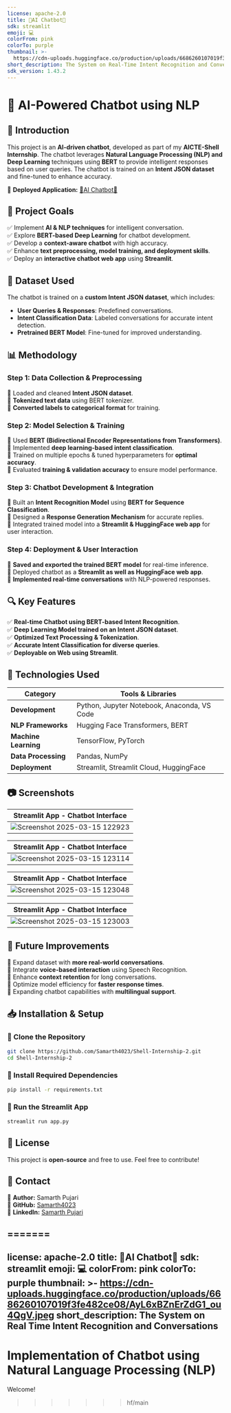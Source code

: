 ```yaml
---
license: apache-2.0
title: 🧠AI Chatbot🤖
sdk: streamlit
emoji: 💻
colorFrom: pink
colorTo: purple
thumbnail: >-
  https://cdn-uploads.huggingface.co/production/uploads/6686260107019f3fe482ce08/xfpa6MidZ5aE9OEP96pi5.jpeg
short_description: The System on Real-Time Intent Recognition and Conversations
sdk_version: 1.43.2
---
```

# **🤖 AI-Powered Chatbot using NLP**  

## **📌 Introduction**  
This project is an **AI-driven chatbot**, developed as part of my **AICTE-Shell Internship**. The chatbot leverages **Natural Language Processing (NLP) and Deep Learning** techniques using **BERT** to provide intelligent responses based on user queries. The chatbot is trained on an **Intent JSON dataset** and fine-tuned to enhance accuracy.  

🔗 **Deployed Application:** [🧠AI Chatbot🤖](https://ai-conversation-chatbot.streamlit.app/)

## **🎯 Project Goals**  
✅ Implement **AI & NLP techniques** for intelligent conversation.  
✅ Explore **BERT-based Deep Learning** for chatbot development.  
✅ Develop a **context-aware chatbot** with high accuracy.  
✅ Enhance **text preprocessing, model training, and deployment skills**.  
✅ Deploy an **interactive chatbot web app** using **Streamlit**.  

## **📂 Dataset Used**  
The chatbot is trained on a **custom Intent JSON dataset**, which includes:  

- **User Queries & Responses**: Predefined conversations.  
- **Intent Classification Data**: Labeled conversations for accurate intent detection.  
- **Pretrained BERT Model**: Fine-tuned for improved understanding.  

## **📊 Methodology**  

### **Step 1: Data Collection & Preprocessing**  
🔹 Loaded and cleaned **Intent JSON dataset**.  
🔹 **Tokenized text data** using BERT tokenizer.  
🔹 **Converted labels to categorical format** for training.  

### **Step 2: Model Selection & Training**  
🔹 Used **BERT (Bidirectional Encoder Representations from Transformers)**.  
🔹 Implemented **deep learning-based intent classification**.  
🔹 Trained on multiple epochs & tuned hyperparameters for **optimal accuracy**.  
🔹 Evaluated **training & validation accuracy** to ensure model performance.  

### **Step 3: Chatbot Development & Integration**  
🔹 Built an **Intent Recognition Model** using **BERT for Sequence Classification**.  
🔹 Designed a **Response Generation Mechanism** for accurate replies.  
🔹 Integrated trained model into a **Streamlit & HuggingFace web app** for user interaction.  

### **Step 4: Deployment & User Interaction**  
🔹 **Saved and exported the trained BERT model** for real-time inference.  
🔹 Deployed chatbot as a **Streamlit as well as HuggingFace web app**.  
🔹 **Implemented real-time conversations** with NLP-powered responses.  

## **🔍 Key Features**  
✅ **Real-time Chatbot using BERT-based Intent Recognition**.  
✅ **Deep Learning Model trained on an Intent JSON dataset**.  
✅ **Optimized Text Processing & Tokenization**.  
✅ **Accurate Intent Classification for diverse queries**.  
✅ **Deployable on Web using Streamlit**.  

## **🚀 Technologies Used**  
| Category            | Tools & Libraries |  
|---------------------|-------------------|  
| **Development**    | Python, Jupyter Notebook, Anaconda, VS Code|  
| **NLP Frameworks** | Hugging Face Transformers, BERT |  
| **Machine Learning** | TensorFlow, PyTorch |  
| **Data Processing** | Pandas, NumPy |  
| **Deployment**     | Streamlit, Streamlit Cloud, HuggingFace |  

## **📷 Screenshots**  

| **Streamlit App - Chatbot Interface** |  
|---------------------------------------|  
|![Screenshot 2025-03-15 122923](https://github.com/user-attachments/assets/8c1efceb-3f62-4b5e-b77b-74d64e6600cb)|

| **Streamlit App - Chatbot Interface** |  
|---------------------------------------|  
|![Screenshot 2025-03-15 123114](https://github.com/user-attachments/assets/d7be631b-e5de-46cc-aba1-6dda6f85e04a)|

| **Streamlit App - Chatbot Interface** |  
|---------------------------------------|  
|![Screenshot 2025-03-15 123048](https://github.com/user-attachments/assets/d881f663-8335-4228-8c1a-564ba8652370)|

| **Streamlit App - Chatbot Interface** |  
|---------------------------------------|  
|![Screenshot 2025-03-15 123003](https://github.com/user-attachments/assets/4a78aba1-77a9-4a34-9740-9217e88518da)|

## **🎯 Future Improvements**  
🔹 Expand dataset with **more real-world conversations**.  
🔹 Integrate **voice-based interaction** using Speech Recognition.  
🔹 Enhance **context retention** for long conversations.  
🔹 Optimize model efficiency for **faster response times**.  
🔹 Expanding chatbot capabilities with **multilingual support**.

## **📥 Installation & Setup**  

### **🔹 Clone the Repository**  
```bash  
git clone https://github.com/Samarth4023/Shell-Internship-2.git
cd Shell-Internship-2
```  

### **🔹 Install Required Dependencies**  
```bash  
pip install -r requirements.txt  
```  

### **🔹 Run the Streamlit App**  
```bash  
streamlit run app.py  
```  

## **📜 License**  
This project is **open-source** and free to use. Feel free to contribute!  

## **📧 Contact**  
📌 **Author:** Samarth Pujari  
📌 **GitHub:** [Samarth4023](https://github.com/Samarth4023)  
📌 **LinkedIn:** [Samarth Pujari](https://www.linkedin.com/in/samarth-pujari-328a1326a)  

=======
---
license: apache-2.0
title: 🧠AI Chatbot🤖
sdk: streamlit
emoji: 💻
colorFrom: pink
colorTo: purple
thumbnail: >-
  https://cdn-uploads.huggingface.co/production/uploads/6686260107019f3fe482ce08/AyL6xBZnErZdG1_ou4QgV.jpeg
short_description: The System on Real Time Intent Recognition and Conversations
---
# Implementation of Chatbot using Natural Language Processing (NLP)
Welcome!
>>>>>>> hf/main